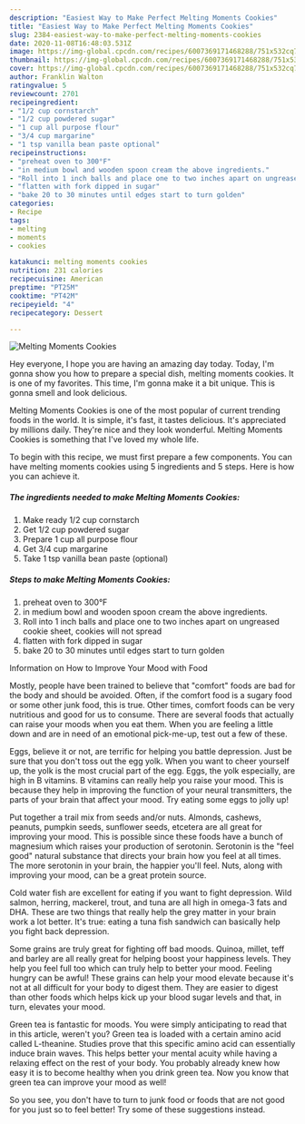 ```yaml
---
description: "Easiest Way to Make Perfect Melting Moments Cookies"
title: "Easiest Way to Make Perfect Melting Moments Cookies"
slug: 2384-easiest-way-to-make-perfect-melting-moments-cookies
date: 2020-11-08T16:48:03.531Z
image: https://img-global.cpcdn.com/recipes/6007369171468288/751x532cq70/melting-moments-cookies-recipe-main-photo.jpg
thumbnail: https://img-global.cpcdn.com/recipes/6007369171468288/751x532cq70/melting-moments-cookies-recipe-main-photo.jpg
cover: https://img-global.cpcdn.com/recipes/6007369171468288/751x532cq70/melting-moments-cookies-recipe-main-photo.jpg
author: Franklin Walton
ratingvalue: 5
reviewcount: 2701
recipeingredient:
- "1/2 cup cornstarch"
- "1/2 cup powdered sugar"
- "1 cup all purpose flour"
- "3/4 cup margarine"
- "1 tsp vanilla bean paste optional"
recipeinstructions:
- "preheat oven to 300°F"
- "in medium bowl and wooden spoon cream the above ingredients."
- "Roll into 1 inch balls and place one to two inches apart on ungreased cookie sheet, cookies will not spread"
- "flatten with fork dipped in sugar"
- "bake 20 to 30 minutes until edges start to turn golden"
categories:
- Recipe
tags:
- melting
- moments
- cookies

katakunci: melting moments cookies 
nutrition: 231 calories
recipecuisine: American
preptime: "PT25M"
cooktime: "PT42M"
recipeyield: "4"
recipecategory: Dessert

---
```



![Melting Moments Cookies](https://img-global.cpcdn.com/recipes/6007369171468288/751x532cq70/melting-moments-cookies-recipe-main-photo.jpg)

Hey everyone, I hope you are having an amazing day today. Today, I'm gonna show you how to prepare a special dish, melting moments cookies. It is one of my favorites. This time, I'm gonna make it a bit unique. This is gonna smell and look delicious.

Melting Moments Cookies is one of the most popular of current trending foods in the world. It is simple, it's fast, it tastes delicious. It's appreciated by millions daily. They're nice and they look wonderful. Melting Moments Cookies is something that I've loved my whole life.




To begin with this recipe, we must first prepare a few components. You can have melting moments cookies using 5 ingredients and 5 steps. Here is how you can achieve it.

<!--inarticleads1-->

##### The ingredients needed to make Melting Moments Cookies:

1. Make ready 1/2 cup cornstarch
1. Get 1/2 cup powdered sugar
1. Prepare 1 cup all purpose flour
1. Get 3/4 cup margarine
1. Take 1 tsp vanilla bean paste (optional)




<!--inarticleads2-->

##### Steps to make Melting Moments Cookies:

1. preheat oven to 300°F
1. in medium bowl and wooden spoon cream the above ingredients.
1. Roll into 1 inch balls and place one to two inches apart on ungreased cookie sheet, cookies will not spread
1. flatten with fork dipped in sugar
1. bake 20 to 30 minutes until edges start to turn golden




Information on How to Improve Your Mood with Food


Mostly, people have been trained to believe that "comfort" foods are bad for the body and should be avoided. Often, if the comfort food is a sugary food or some other junk food, this is true. Other times, comfort foods can be very nutritious and good for us to consume. There are several foods that actually can raise your moods when you eat them. When you are feeling a little down and are in need of an emotional pick-me-up, test out a few of these.

Eggs, believe it or not, are terrific for helping you battle depression. Just be sure that you don't toss out the egg yolk. When you want to cheer yourself up, the yolk is the most crucial part of the egg. Eggs, the yolk especially, are high in B vitamins. B vitamins can really help you raise your mood. This is because they help in improving the function of your neural transmitters, the parts of your brain that affect your mood. Try eating some eggs to jolly up!

Put together a trail mix from seeds and/or nuts. Almonds, cashews, peanuts, pumpkin seeds, sunflower seeds, etcetera are all great for improving your mood. This is possible since these foods have a bunch of magnesium which raises your production of serotonin. Serotonin is the "feel good" natural substance that directs your brain how you feel at all times. The more serotonin in your brain, the happier you'll feel. Nuts, along with improving your mood, can be a great protein source.

Cold water fish are excellent for eating if you want to fight depression. Wild salmon, herring, mackerel, trout, and tuna are all high in omega-3 fats and DHA. These are two things that really help the grey matter in your brain work a lot better. It's true: eating a tuna fish sandwich can basically help you fight back depression. 

Some grains are truly great for fighting off bad moods. Quinoa, millet, teff and barley are all really great for helping boost your happiness levels. They help you feel full too which can truly help to better your mood. Feeling hungry can be awful! These grains can help your mood elevate because it's not at all difficult for your body to digest them. They are easier to digest than other foods which helps kick up your blood sugar levels and that, in turn, elevates your mood.

Green tea is fantastic for moods. You were simply anticipating to read that in this article, weren't you? Green tea is loaded with a certain amino acid called L-theanine. Studies prove that this specific amino acid can essentially induce brain waves. This helps better your mental acuity while having a relaxing effect on the rest of your body. You probably already knew how easy it is to become healthy when you drink green tea. Now you know that green tea can improve your mood as well!

So you see, you don't have to turn to junk food or foods that are not good for you just so to feel better! Try  some  of  these  suggestions  instead.

